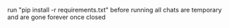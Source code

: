 run "pip install -r requirements.txt" before running
all chats are temporary and are gone forever once closed
